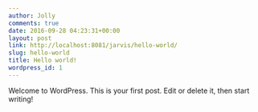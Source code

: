 ```yaml
---
author: Jolly
comments: true
date: 2016-09-28 04:23:31+00:00
layout: post
link: http://localhost:8081/jarvis/hello-world/
slug: hello-world
title: Hello world!
wordpress_id: 1
---
```


Welcome to WordPress. This is your first post. Edit or delete it, then start writing!
